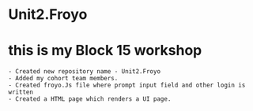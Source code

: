 # Unit2.Froyo

# this is my Block 15 workshop

    - Created new repository name - Unit2.Froyo
    - Added my cohort team members.
    - Created froyo.Js file where prompt input field and other login is written
    - Created a HTML page which renders a UI page.
